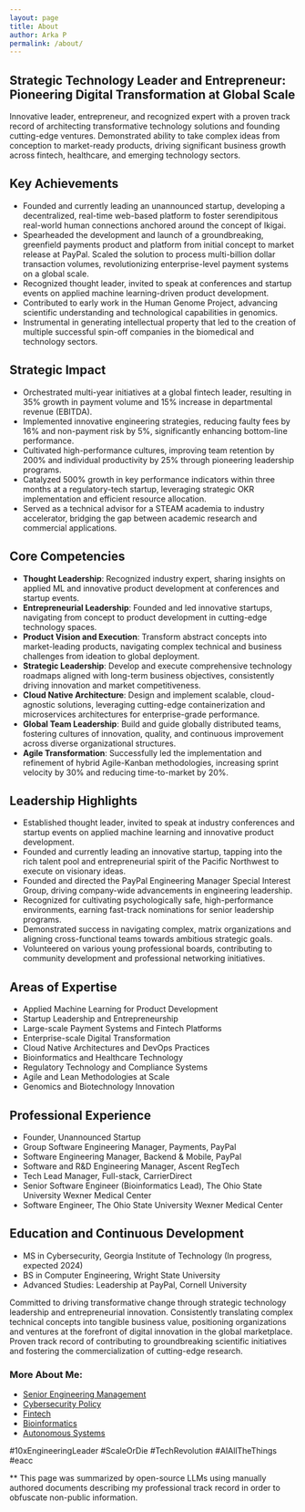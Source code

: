 ```yaml
---
layout: page
title: About
author: Arka P
permalink: /about/
---
```


## Strategic Technology Leader and Entrepreneur: Pioneering Digital Transformation at Global Scale

Innovative leader, entrepreneur, and recognized expert with a proven track record of architecting transformative technology solutions and founding cutting-edge ventures. Demonstrated ability to take complex ideas from conception to market-ready products, driving significant business growth across fintech, healthcare, and emerging technology sectors.

## Key Achievements

- Founded and currently leading an unannounced startup, developing a decentralized, real-time web-based platform to foster serendipitous real-world human connections anchored around the concept of Ikigai.
- Spearheaded the development and launch of a groundbreaking, greenfield payments product and platform from initial concept to market release at PayPal. Scaled the solution to process multi-billion dollar transaction volumes, revolutionizing enterprise-level payment systems on a global scale.
- Recognized thought leader, invited to speak at conferences and startup events on applied machine learning-driven product development.
- Contributed to early work in the Human Genome Project, advancing scientific understanding and technological capabilities in genomics.
- Instrumental in generating intellectual property that led to the creation of multiple successful spin-off companies in the biomedical and technology sectors.

## Strategic Impact

- Orchestrated multi-year initiatives at a global fintech leader, resulting in 35% growth in payment volume and 15% increase in departmental revenue (EBITDA).
- Implemented innovative engineering strategies, reducing faulty fees by 16% and non-payment risk by 5%, significantly enhancing bottom-line performance.
- Cultivated high-performance cultures, improving team retention by 200% and individual productivity by 25% through pioneering leadership programs.
- Catalyzed 500% growth in key performance indicators within three months at a regulatory-tech startup, leveraging strategic OKR implementation and efficient resource allocation.
- Served as a technical advisor for a STEAM academia to industry accelerator, bridging the gap between academic research and commercial applications.

## Core Competencies

- **Thought Leadership**: Recognized industry expert, sharing insights on applied ML and innovative product development at conferences and startup events.
- **Entrepreneurial Leadership**: Founded and led innovative startups, navigating from concept to product development in cutting-edge technology spaces.
- **Product Vision and Execution**: Transform abstract concepts into market-leading products, navigating complex technical and business challenges from ideation to global deployment.
- **Strategic Leadership**: Develop and execute comprehensive technology roadmaps aligned with long-term business objectives, consistently driving innovation and market competitiveness.
- **Cloud Native Architecture**: Design and implement scalable, cloud-agnostic solutions, leveraging cutting-edge containerization and microservices architectures for enterprise-grade performance.
- **Global Team Leadership**: Build and guide globally distributed teams, fostering cultures of innovation, quality, and continuous improvement across diverse organizational structures.
- **Agile Transformation**: Successfully led the implementation and refinement of hybrid Agile-Kanban methodologies, increasing sprint velocity by 30% and reducing time-to-market by 20%.

## Leadership Highlights

- Established thought leader, invited to speak at industry conferences and startup events on applied machine learning and innovative product development.
- Founded and currently leading an innovative startup, tapping into the rich talent pool and entrepreneurial spirit of the Pacific Northwest to execute on visionary ideas.
- Founded and directed the PayPal Engineering Manager Special Interest Group, driving company-wide advancements in engineering leadership.
- Recognized for cultivating psychologically safe, high-performance environments, earning fast-track nominations for senior leadership programs.
- Demonstrated success in navigating complex, matrix organizations and aligning cross-functional teams towards ambitious strategic goals.
- Volunteered on various young professional boards, contributing to community development and professional networking initiatives.

## Areas of Expertise

- Applied Machine Learning for Product Development
- Startup Leadership and Entrepreneurship
- Large-scale Payment Systems and Fintech Platforms
- Enterprise-scale Digital Transformation
- Cloud Native Architectures and DevOps Practices
- Bioinformatics and Healthcare Technology
- Regulatory Technology and Compliance Systems
- Agile and Lean Methodologies at Scale
- Genomics and Biotechnology Innovation

## Professional Experience

- Founder, Unannounced Startup
- Group Software Engineering Manager, Payments, PayPal
- Software Engineering Manager, Backend & Mobile, PayPal
- Software and R&D Engineering Manager, Ascent RegTech
- Tech Lead Manager, Full-stack, CarrierDirect
- Senior Software Engineer (Bioinformatics Lead), The Ohio State University Wexner Medical Center
- Software Engineer, The Ohio State University Wexner Medical Center

## Education and Continuous Development

- MS in Cybersecurity, Georgia Institute of Technology (In progress, expected 2024)
- BS in Computer Engineering, Wright State University
- Advanced Studies: Leadership at PayPal, Cornell University

Committed to driving transformative change through strategic technology leadership and entrepreneurial innovation. Consistently translating complex technical concepts into tangible business value, positioning organizations and ventures at the forefront of digital innovation in the global marketplace. Proven track record of contributing to groundbreaking scientific initiatives and fostering the commercialization of cutting-edge research.

### More About Me:

- [Senior Engineering Management](https://www.platohq.com/@arka-pattanayak-60671430)
- [Cybersecurity Policy](https://pe.gatech.edu/degrees/cybersecurity)
- [Fintech](https://www.braintreepayments.com/)
- [Bioinformatics](https://medicine.osu.edu/departments/biomedical-informatics)
- [Autonomous Systems](https://columbusstartupweek2016.sched.com/workmailap)

#10xEngineeringLeader #ScaleOrDie #TechRevolution #AIAllTheThings #eacc

\*\* This page was summarized by open-source LLMs using manually authored documents describing my professional track record in order to obfuscate non-public information.
